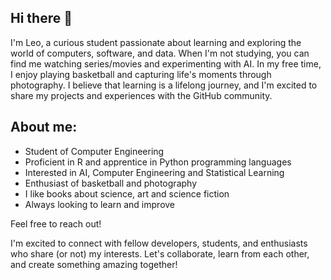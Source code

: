 ## Hi there 👋

I'm Leo, a curious student passionate about learning and exploring the world of computers, software, and data. When I'm not studying, you can find me watching series/movies and experimenting with AI.
In my free time, I enjoy playing basketball and capturing life's moments through photography. I believe that learning is a lifelong journey, and I'm excited to share my projects and experiences with the GitHub community.

## About me:

-  Student of Computer Engineering
-  Proficient in R and apprentice in Python programming languages
-  Interested in AI, Computer Engineering and Statistical Learning
-  Enthusiast of basketball and photography
-  I like books about science, art and science fiction
-  Always looking to learn and improve

Feel free to reach out!

I'm excited to connect with fellow developers, students, and enthusiasts who share (or not) my interests. Let's collaborate, learn from each other, and create something amazing together!
